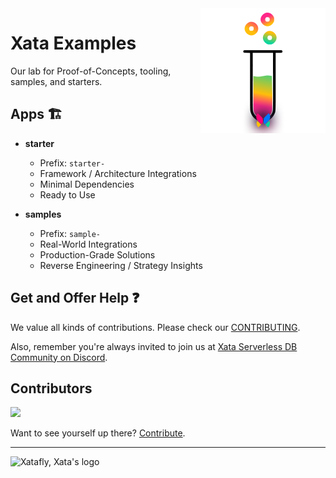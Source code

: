 <img align="right" alt="Xata Examples logo: a test tube and a Xatafly" src="/docs/logo.png" width="200" />

# Xata Examples

Our lab for Proof-of-Concepts, tooling, samples, and starters.

## Apps 🏗

- **starter**

  - Prefix: `starter-`
  - Framework / Architecture Integrations
  - Minimal Dependencies
  - Ready to Use

- **samples**
  - Prefix: `sample-`
  - Real-World Integrations
  - Production-Grade Solutions
  - Reverse Engineering / Strategy Insights

## Get and Offer Help ❓

We value all kinds of contributions. Please check our [CONTRIBUTING](/CONTRIBUTING.md).

Also, remember you're always invited to join us at [Xata Serverless DB Community on Discord](https://xata.io/discord).

## Contributors

<a href="https://github.com/xataio/examples/graphs/contributors">
  <img src="https://contrib.rocks/image?repo=xataio/examples" />
</a>

Want to see yourself up there? [Contribute](https://github.com/xataio/examples/blob/a73693f6a0e07565a209544498de1da5030dde13/CONTRIBUTING.md).

---

<img alt="Xatafly, Xata's logo" src="https://raw.githubusercontent.com/xataio/vscode-extension/2e3d0b877cf6aff1e0fc717e05ada714465ca783/doc/xata-icon-128.png" width="24" />
